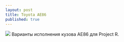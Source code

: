 ```yaml
---
layout: post
title: Toyota AE86
published: true
---
```





<a href="{{site.baseurl}}/images/news/2020-07-26/1.jpg" target="_blank">![]({{site.baseurl}}/images/news/2020-07-26/1.jpg)</a>
Варианты исполнения кузова AE86 для Project R.

